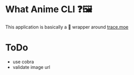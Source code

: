 # What Anime CLI ❓🖼
This application is basically a 🍬 wrapper around 
<a href="https://github.com/soruly/trace.moe">trace.moe </a>


# ToDo
- use cobra
- validate image url